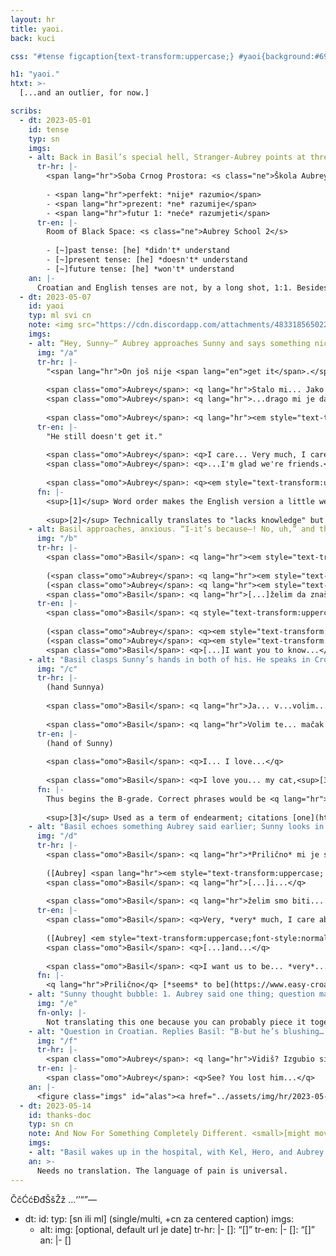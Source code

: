 ```yaml
---
layout: hr
title: yaoi.
back: kuci

css: "#tense figcaption{text-transform:uppercase;} #yaoi{background:#696c71; color:#fff;} #yaoi h2{color:#bfbfbf;} #yaoi .note img{display:block;} #yaoi a{text-decoration-color:#9c9ea2;} #yaoi ::selection{background:#494c51;} #yaoi del{color:inherit;} #thanks-doc hr{display:none;} #alas{margin-bottom:-.5em;} /*temp*/ small{font-size:.85em;} article:last-of-type{margin-top:7em;}"

h1: "yaoi."
htxt: >-
  [...and an outlier, for now.]

scribs:
  - dt: 2023-05-01
    id: tense
    typ: sn
    imgs:
    - alt: Back in Basil’s special hell, Stranger-Aubrey points at three variations of a sentence on a chalkboard. (Faintly in the background, a drawing of him and Sunny has been erased.) Basil is distressed.
      tr-hr: |-
        <span lang="hr">Soba Crnog Prostora: <s class="ne">Škola Aubrey 2</s></span>
        
        - <span lang="hr">perfekt: *nije* razumio</span>
        - <span lang="hr">prezent: *ne* razumije</span>
        - <span lang="hr">futur 1: *neće* razumjeti</span>
      tr-en: |-
        Room of Black Space: <s class="ne">Aubrey School 2</s>
        
        - [~]past tense: [he] *didn't* understand
        - [~]present tense: [he] *doesn't* understand
        - [~]future tense: [he] *won't* understand
    an: |-
      Croatian and English tenses are not, by a long shot, 1:1. Besides that, I had a weird amount of trouble with this *specific* line from [last round](hrvatski/ostatak-aprila#bonding)---and even got it wrong the first time *here,* hence the little correction.
  - dt: 2023-05-07
    id: yaoi
    typ: ml svi cn
    note: <img src="https://cdn.discordapp.com/attachments/483318565022203904/1105652598796718110/image.png" alt="this whole thing is a sitcom now i think."/>
    imgs:
    - alt: “Hey, Sunny—” Aubrey approaches Sunny and says something nice in Croatian. He doesn’t get it, to her annoyance. She yells to Basil, who’s been watching from a distance; “Ugh, sorry about this, Sunny; forget I said anyth—” Basil, in a panic, yells “W-wait—No no no no ne [no]—!!!”
      img: "/a"
      tr-hr: |-
        "<span lang="hr">On još nije <span lang="en">get it</span>.</span>"
        
        <span class="omo">Aubrey</span>: <q lang="hr">Stalo mi... Jako mi je stalo do tebe..\.. Nadam se da si dobro, i...</q>  
        <span class="omo">Aubrey</span>: <q lang="hr">...drago mi je da smo prijatelji.</q>
        
        <span class="omo">Aubrey</span>: <q lang="hr"><em style="text-transform:uppercase; font-weight:normal;">**Nema** znanja!!!</em></q>
      tr-en: |-
        "He still doesn't get it."
        
        <span class="omo">Aubrey</span>: <q>I care... Very much, I care about you<sup>[1]</sup>..\.. I hope you're well, and...</q>  
        <span class="omo">Aubrey</span>: <q>...I'm glad we're friends.</q>
        
        <span class="omo">Aubrey</span>: <q><em style="text-transform:uppercase;">**No** knowledge!!!</em></q><sup>[2]</sup>
      fn: |-
        <sup>[1]</sup> Word order makes the English version a little weird here; <q lang="hr">jako</q> is the emphasizer, and goes [before the thing being emphasized](https://www.easy-croatian.com/2014/11/8.html). A more natural English version of the line, hesitation intact, would be "I care about you... a lot," but the translation keeps the Croatian word order because otherwise the ellipses don't line up.
        
        <sup>[2]</sup> Technically translates to "lacks knowledge" but the intention was like, "no thoughts head empty," with the "he has" being implicit.
    - alt: Basil approaches, anxious. “I-it’s because—! No, uh,” and then he starts muttering in both English and Croatian, trying to piece a sentence together. Sunny and Aubrey stare at him. Then he finally gets the words out, in an angry exclamation that pisses Aubrey off—but she’s relegated to the background as Basil grabs Sunny’s wrists. He smiles desperately. “S-Sunny— Y-you understand, don’t you?” Basil sputters. (Aubrey exclaims something in the background. Basil continues unfettered:) “A-after all this time, I…” (One more word from Aubrey.) “I want you t—” Then Basil switches to Croatian.
      img: "/b"
      tr-hr: |-
        <span class="omo">Basil</span>: <q lang="hr"><em style="text-transform:uppercase; font-weight:normal;">R-rekla si to *ne*točno!!</em></q>
        
        (<span class="omo">Aubrey</span>: <q lang="hr"><em style="text-transform:uppercase; font-weight:normal;">Naučila sam te sve što znaš—</em></q>)  
        (<span class="omo">Aubrey</span>: <q lang="hr"><em style="text-transform:uppercase; font-weight:normal;">Odustajem.</em></q>)  
        <span class="omo">Basil</span>: <q lang="hr">[...]želim da znaš...</q>
      tr-en: |-
        <span class="omo">Basil</span>: <q style="text-transform:uppercase;">Y-you said it *wrong*!!</q>
        
        (<span class="omo">Aubrey</span>: <q><em style="text-transform:uppercase;">I taught you everything you know—</em></q>)  
        (<span class="omo">Aubrey</span>: <q><em style="text-transform:uppercase;">I give up.</em></q>)  
        <span class="omo">Basil</span>: <q>[...]I want you to know...</q>
    - alt: "Basil clasps Sunny’s hands in both of his. He speaks in Croatian with yaoi flourish, sidemouth and flowing petals and kneeling and all. / Sunny stares blankly as ever. (Artist’s note in the corner: “this is Hte Best Thign i have Ever drawn, if oyu disagree then Ufck Yuo. [in strikethrough] it’s past 1AM”)"
      img: "/c"
      tr-hr: |-
        (hand Sunnya)
        
        <span class="omo">Basil</span>: <q lang="hr">Ja... v...volim...</q>
        
        <span class="omo">Basil</span>: <q lang="hr">Volim te... mačak moj,<sup>[3]</sup> sunce moje, s-sreco moj~!!</q>
      tr-en: |-
        (hand of Sunny)
        
        <span class="omo">Basil</span>: <q>I... I love...</q>
        
        <span class="omo">Basil</span>: <q>I love you... my cat,<sup>[3]</sup> my sun, my happiness~!!</q>
      fn: |-
        Thus begins the B-grade. Correct phrases would be <q lang="hr">mačku moj</q> and <q lang="hr">sreco moja</q>; they remain uncorrected for the usual "artist couldn't have known better with the knowledge had at the time" reasons.
        
        <sup>[3]</sup> Used as a term of endearment; citations [one](https://www.expatincroatia.com/croatian-terms-of-endearment/) and [two](https://old.reddit.com/r/croatian/comments/x8pn0b/terms_of_endearment/inkrwuk/). (Fun fact, I flip-flopped *so hard* on whether to use this before remembering Basil straight-up likens Sunny to a kitten in [a birthday photo](https://omori.fandom.com/wiki/PHOTO_ALBUM?file=FA_ALBUM_33.png#REAL_WORLD).)
    - alt: "Basil echoes something Aubrey said earlier; Sunny looks in her direction. The… irritation? secondhand embarassment? is real. / Back to Basil, he continues the echo but with very, /very/ particular emphasis. Then: “Soooo, whaddaya say~?”"
      img: "/d"
      tr-hr: |-
        <span class="omo">Basil</span>: <q lang="hr">*Prilično* mi je stalo do tebe...</q>
        
        ([Aubrey] <span lang="hr"><em style="text-transform:uppercase; font-weight:normal;">nije</em> <span lang="en">affiliated</span> s ovim ljudima</span>)  
        <span class="omo">Basil</span>: <q lang="hr">[...]i...</q>
        
        <span class="omo">Basil</span>: <q lang="hr">želim smo biti... *vrlo*... bliski prijatelji..\..</q>
      tr-en: |-
        <span class="omo">Basil</span>: <q>Very, *very* much, I care about you...</q>
        
        ([Aubrey] <em style="text-transform:uppercase;font-style:normal;">is not</em> affiliated with these people)  
        <span class="omo">Basil</span>: <q>[...]and...</q>
        
        <span class="omo">Basil</span>: <q>I want us to be... *very*... close friends..\..</q>
      fn: |-
        <q lang="hr">Prilično</q> [*seems* to be](https://www.easy-croatian.com/2014/11/56.html) stronger than <q lang="jako">jako</q>..\.. Besides that, Basil's line has been left wonky on purpose again (<q lang="hr">želim ~~smo biti~~ **da budemo** vrlo bliski prijatelji</q>), because grammatical tense.
    - alt: "Sunny thought bubble: 1. Aubrey said one thing; question mark. 2. Basil said another; heart. 3. Both dialogues had “mi je stalo do tebe” and “prijatelji.” 4. Therefore, question mark = heart? approximately…? / 5. Therefore, Aubrey said [heart]??!!!! Fireworks go off in Sunny’s head. Ode_to_Joy.sproutmole! Aubrey picking him up bridal-style! Aubrey and him holding hands [how scandalous, redacted]! [Something /fully/ redacted]…! / Speech bubble from offscreen: “Hey. Earth to Sunny?”"
      img: "/e"
      fn-only: |-
        Not translating this one because you can probably piece it together ;V
    - alt: "Question in Croatian. Replies Basil: “B-but he’s blushing… I think…” Aubrey: “You are /on/. your /knee/.” She’s waving a hand in front of Sunny’s face and getting no response. And Basil, indeed, is still on his knee."
      img: "/f"
      tr-hr: |-
        <span class="omo">Aubrey</span>: <q lang="hr">Vidiš? Izgubio si ga...</q>
      tr-en: |-
        <span class="omo">Aubrey</span>: <q>See? You lost him...</q>
    an: |-
      <figure class="imgs" id="alas"><a href="../assets/img/hr/2023-05-09.png"><img src="../assets/img/hr/2023-05-09.png" alt="Gru meme ft. Basil. First panel: Aubrey, who speaks Croatian, talked to Sunny; Sunny has a crush on her. Second panel (expectation): If Basil speaks Croatian, Sunny will crush on /him/. Third panel (in which Basil looks disgruntled): Aubrey has taught him Croatian both back then (both kneeling over a puzzle) and now (her yelling at him through a megaphone…). Fourth panel (reality, to Basil’s /extreme/ disgruntlement): Basil speaks Croatian. Sunny doesn’t get it." title="Gru meme ft. Basil. First panel: Aubrey, who speaks Croatian, talked to Sunny; Sunny has a crush on her. Second panel (expectation): If Basil speaks Croatian, Sunny will crush on /him/. Third panel (in which Basil looks disgruntled): Aubrey has taught him Croatian both back then (both kneeling over a puzzle) and now (her yelling at him through a megaphone…). Fourth panel (reality, to Basil’s /extreme/ disgruntlement): Basil speaks Croatian. Sunny doesn’t get it."></a><figcaption><a href="https://knowyourmeme.com/memes/grus-plan">alas.</a></figcaption></figure>
  - dt: 2023-05-14
    id: thanks-doc
    typ: sn cn
    note: And Now For Something Completely Different. <small>[might move this to the next page later, but for now it's here since it's from the same month]</small>
    imgs:
    - alt: "Basil wakes up in the hospital, with Kel, Hero, and Aubrey standing nearby. Hero: “Hey, Basil. How’re you feeling?” He holds up a card that reads “How much does it hurt?”, below which is a pain scale from 1 (Not at all!) to 3 (OK) to 5 (Horrid Agony). / Basil’s response: “P… Pet….”. Kel: “‘Pet’? You want Hector? /Here??/” Aubrey translates: “Five. He means five….”"
    an: >-
      Needs no translation. The language of pain is universal.
---
```

ČčĆćĐđŠšŽž
…‘’“”—

  - dt: 
    id: 
    typ: [sn ili ml] (single/multi, +cn za centered caption)
    imgs:
    - alt: 
      img: [optional, default url je date]
      tr-hr: |-
        <span class="omo">[]</span>: <q lang="hr">[]</q>
      tr-en: |-
        <span class="omo">[]</span>: <q>[]</q>
    an: |-
      []